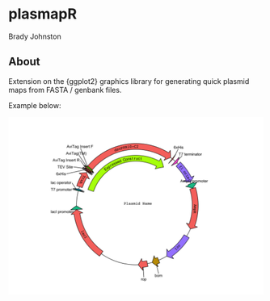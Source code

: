 plasmapR
================
Brady Johnston

## About

Extension on the {ggplot2} graphics library for generating quick plasmid
maps from FASTA / genbank files.

Example below:

<img src="data/map_example.png" width="3000" />

